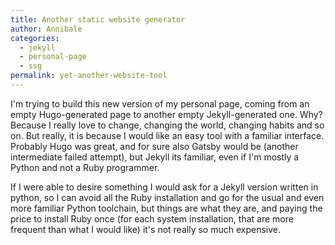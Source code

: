 ```yaml
---
title: Another static website generator
author: Annibale
categories:
  - jekyll
  - personal-page
  - ssg
permalink: yet-another-website-tool
---
```


I'm trying to build this new version of my personal page, coming from an empty
Hugo-generated page to another empty Jekyll-generated one.
Why? Because I really love to change, changing the world, changing habits and so
on. But really, it is because I would like an easy tool with a familiar
interface. Probably Hugo was great, and for sure also Gatsby would be (another
intermediate failed attempt), but Jekyll its familiar, even if I'm mostly a
Python and not a Ruby programmer.

If I were able to desire something I would ask for a Jekyll version written in
python, so I can avoid all the Ruby installation and go for the usual and even
more familiar Python toolchain, but things are what they are, and paying the
price to install Ruby once (for each system installation, that are more
frequent than what I would like) it's not really so much expensive.
